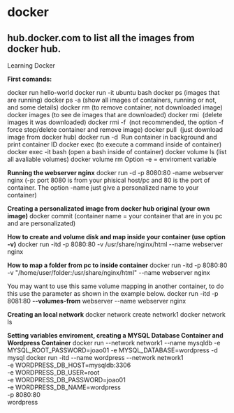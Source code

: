 # docker
## hub.docker.com to list all the images from docker hub.
Learning Docker

**First comands:**

docker run hello-world
docker run -it ubuntu bash
docker ps (images that are running)
docker ps -a (show all images of containers, running or not, and some details)
docker rm <container name or ID> (to remove container, not downloaded image)
docker images (to see de images that are downloaded)
docker rmi <image name> (delete images it was downloaded)
docker rmi -f <image name> (not recommended, the option -f force stop/delete container and remove image)
docker pull <image name> (just download image from docker hub)
docker run -d <image name> Run container in background and print container ID
docker exec <container name> <command> (to execute a command inside of container)
docker exec -it <container name> bash (open a bash inside of container)
docker volume ls (list all avaliable volumes)
docker volume rm <volume name>
Option -e = enviroment variable

**Running the webserver nginx**
docker run -d -p 8080:80 -name webserver nginx (-p: port 8080 is from your phisical host/pc and 80 is the port of container. The option -name just give a personalized name to your container)

**Creating a personalizated image from docker hub original (your own image)**
docker commit <container name> <new image name>  (container name = your container that are in you pc and are personalizated)

**How to create and volume disk and map inside your container (use option -v)**
docker run -itd -p 8080:80 -v /usr/share/nginx/html --name webserver nginx

**How to map a folder from pc to inside container**
docker run -itd -p 8080:80 -v "/home/user/folder:/usr/share/nginx/html" --name webserver nginx

You may want to use this same volume mapping in another container, to do this use the parameter as shown in the example below.
docker run -itd -p 8081:80 **--volumes-from** webserver --name webserver nginx

**Creating an local network**
docker network create network1
docker network ls

**Setting variables enviroment, creating a MYSQL Database Container and Wordpress Container**
docker run --network network1 --name mysqldb -e MYSQL_ROOT_PASSWORD=joao01 -e MYSQL_DATABASE=wordpress -d mysql
docker run -itd --name wordpress --network network1 \
    -e WORDPRESS_DB_HOST=mysqldb:3306 \
    -e WORDPRESS_DB_USER=root \
    -e WORDPRESS_DB_PASSWORD=joao01 \
    -e WORDPRESS_DB_NAME=wordpress \
    -p 8080:80 \
    wordpress

